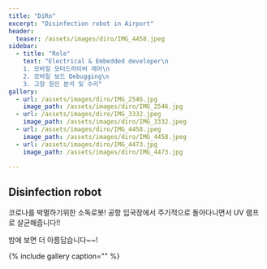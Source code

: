 ```yaml
---
title: "DiRo"
excerpt: "Disinfection robot in Airport"
header:
  teaser: /assets/images/diro/IMG_4458.jpeg
sidebar:
  - title: "Role"
    text: "Electrical & Embedded developer\n
    1. 모바일 모터드라이버 제어\n
    2. 모바일 보드 Debugging\n
    3. 고장 원인 분석 및 수리"
gallery:
  - url: /assets/images/diro/IMG_2546.jpg
    image_path: /assets/images/diro/IMG_2546.jpg
  - url: /assets/images/diro/IMG_3332.jpeg
    image_path: /assets/images/diro/IMG_3332.jpeg
  - url: /assets/images/diro/IMG_4458.jpeg
    image_path: /assets/images/diro/IMG_4458.jpeg
  - url: /assets/images/diro/IMG_4473.jpg
    image_path: /assets/images/diro/IMG_4473.jpg

---
```


## Disinfection robot

코로나를 박멸하기위한 소독로봇!
공항 입국장에서 주기적으로 돌아다니면서 UV 램프로 살균해줍니다!!

밤에 보면 더 아름답습니다~~!

{% include gallery caption="" %}
